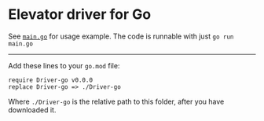 Elevator driver for Go
======================

See [`main.go`](main.go) for usage example. The code is runnable with just `go run main.go`

---

Add these lines to your `go.mod` file:
```
require Driver-go v0.0.0
replace Driver-go => ./Driver-go
```
Where `./Driver-go` is the relative path to this folder, after you have downloaded it.









